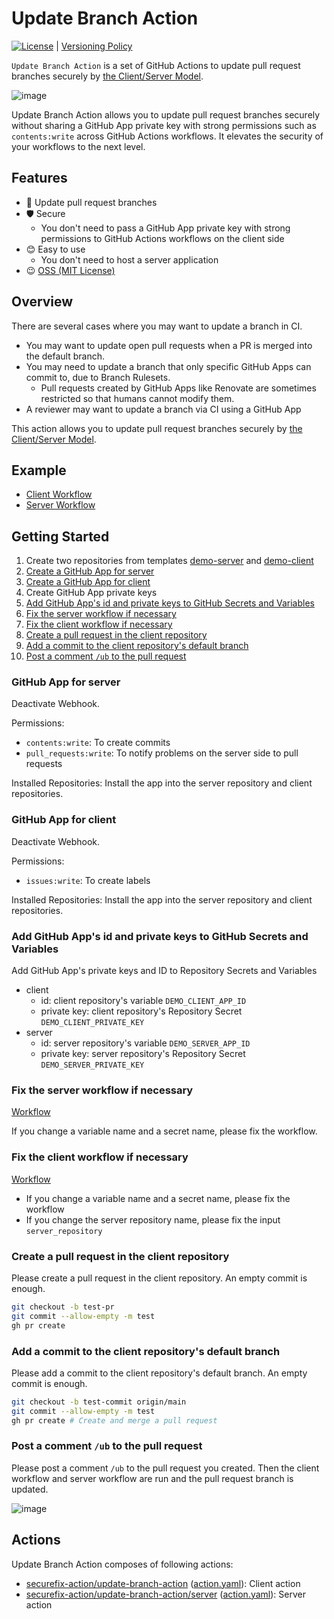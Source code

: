 # Update Branch Action

[![License](http://img.shields.io/badge/license-mit-blue.svg?style=flat-square)](https://raw.githubusercontent.com/securefix-action/update-branch-action/main/LICENSE) | [Versioning Policy](https://github.com/suzuki-shunsuke/versioning-policy/blob/main/POLICY.md)

`Update Branch Action` is a set of GitHub Actions to update pull request branches securely by [the Client/Server Model](https://github.com/securefix-action/client-server-model-docs).

![image](https://github.com/user-attachments/assets/3c513b13-36e3-43f8-bf7b-13a776d52925)

Update Branch Action allows you to update pull request branches securely without sharing a GitHub App private key with strong permissions such as `contents:write` across GitHub Actions workflows.
It elevates the security of your workflows to the next level.

## Features

- 💪 Update pull request branches
- 🛡 Secure
  - You don't need to pass a GitHub App private key with strong permissions to GitHub Actions workflows on the client side
- 😊 Easy to use
  - You don't need to host a server application
- 😉 [OSS (MIT License)](LICENSE)

## Overview

There are several cases where you may want to update a branch in CI.

- You may want to update open pull requests when a PR is merged into the default branch.
- You may need to update a branch that only specific GitHub Apps can commit to, due to Branch Rulesets.
  - Pull requests created by GitHub Apps like Renovate are sometimes restricted so that humans cannot modify them.
- A reviewer may want to update a branch via CI using a GitHub App

This action allows you to update pull request branches securely by [the Client/Server Model](https://github.com/securefix-action/client-server-model-docs).

## Example

- [Client Workflow](https://github.com/securefix-action/demo-client/blob/main/.github/workflows/update_branch.yaml)
- [Server Workflow](https://github.com/securefix-action/demo-server/blob/df6e4805d058889b2258334c173e99214ac2bdf6/.github/workflows/securefix.yaml#L29-L40)

## Getting Started

1. Create two repositories from templates [demo-server](https://github.com/new?template_name=demo-server&template_owner=securefix-action) and [demo-client](https://github.com/new?template_name=demo-client&template_owner=securefix-action)
1. [Create a GitHub App for server](#github-app-for-server)
1. [Create a GitHub App for client](#github-app-for-client)
1. Create GitHub App private keys
1. [Add GitHub App's id and private keys to GitHub Secrets and Variables](#add-github-apps-id-and-private-keys-to-github-secrets-and-variables)
1. [Fix the server workflow if necessary](#fix-the-server-workflow-if-necessary)
1. [Fix the client workflow if necessary](#fix-the-client-workflow-if-necessary)
1. [Create a pull request in the client repository](#create-a-pull-request-in-the-client-repository)
1. [Add a commit to the client repository's default branch](#add-a-commit-to-the-client-repositorys-default-branch)
1. [Post a comment `/ub` to the pull request](#post-a-comment-ub-to-the-pull-request)

### GitHub App for server

Deactivate Webhook.

Permissions:

- `contents:write`: To create commits
- `pull_requests:write`: To notify problems on the server side to pull requests

Installed Repositories: Install the app into the server repository and client repositories.

### GitHub App for client

Deactivate Webhook.

Permissions:

- `issues:write`: To create labels

Installed Repositories: Install the app into the server repository and client repositories.

### Add GitHub App's id and private keys to GitHub Secrets and Variables

Add GitHub App's private keys and ID to Repository Secrets and Variables

- client
  - id: client repository's variable `DEMO_CLIENT_APP_ID`
  - private key: client repository's Repository Secret `DEMO_CLIENT_PRIVATE_KEY`
- server
  - id: server repository's variable `DEMO_SERVER_APP_ID`
  - private key: server repository's Repository Secret `DEMO_SERVER_PRIVATE_KEY`

### Fix the server workflow if necessary

[Workflow](https://github.com/securefix-action/demo-server/blob/main/.github/workflows/securefix.yaml)

If you change a variable name and a secret name, please fix the workflow.

### Fix the client workflow if necessary

[Workflow](https://github.com/securefix-action/demo-client/blob/main/.github/workflows/update_branch.yaml)

- If you change a variable name and a secret name, please fix the workflow
- If you change the server repository name, please fix the input `server_repository`

### Create a pull request in the client repository

Please create a pull request in the client repository.
An empty commit is enough.

```sh
git checkout -b test-pr
git commit --allow-empty -m test
gh pr create
```

### Add a commit to the client repository's default branch

Please add a commit to the client repository's default branch.
An empty commit is enough.

```sh
git checkout -b test-commit origin/main
git commit --allow-empty -m test
gh pr create # Create and merge a pull request
```

### Post a comment `/ub` to the pull request

Please post a comment `/ub` to the pull request you created.
Then the client workflow and server workflow are run and the pull request branch is updated.

![image](https://github.com/user-attachments/assets/3c513b13-36e3-43f8-bf7b-13a776d52925)

## Actions

Update Branch Action composes of following actions:

- [securefix-action/update-branch-action](docs/client.md) ([action.yaml](action.yaml)): Client action
- [securefix-action/update-branch-action/server](server) ([action.yaml](server/action.yaml)): Server action
